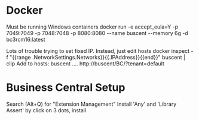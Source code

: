 # Docker
Must be running Windows containers
docker run -e accept_eula=Y -p 7049:7049 -p 7048:7048 -p 8080:8080 --name buscent --memory 6g -d bc3rcm16:latest


Lots of trouble trying to set fixed IP. Instead, just edit hosts
docker inspect -f "{{range .NetworkSettings.Networks}}{{.IPAddress}}{{end}}" buscent | clip
Add to hosts: buscent     ....
http://buscent/BC/?tenant=default


# Business Central Setup
Search (Alt+Q) for "Extension Management"
Install 'Any' and 'Library Assert' by click on 3 dots, install